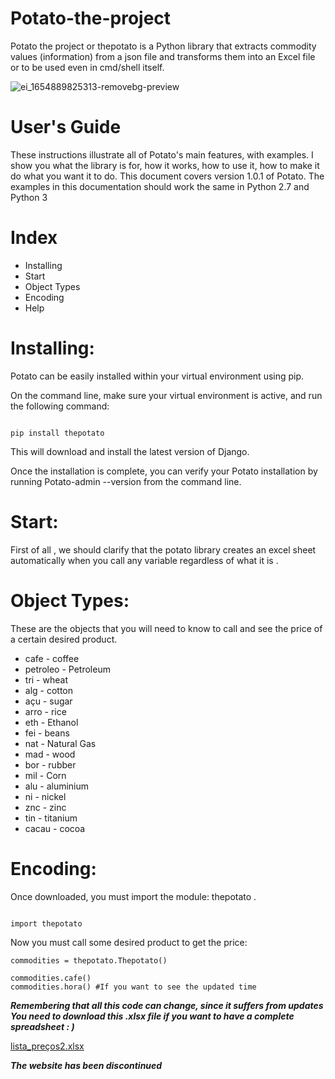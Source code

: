 # Potato-the-project
Potato the project or thepotato is a Python library that extracts commodity values ​​(information) from a json file and transforms them into an Excel file or to be used even in cmd/shell itself.

![ei_1654889825313-removebg-preview](https://user-images.githubusercontent.com/76263577/173142391-2a471818-28df-4d1b-af16-5f710f6fce7b.png)

# User's Guide  
These instructions illustrate all of Potato's main features, with examples. I show you what the library is for, how it works, how to use it, how to make it do what you want it to do. This document covers version 1.0.1 of Potato. The examples in this documentation should work the same in Python 2.7 and Python 3

# Index
- Installing  
- Start  
- Object Types  
- Encoding  
- Help  

# Installing:  
Potato can be easily installed within your virtual environment using pip.

On the command line, make sure your virtual environment is active, and run the following command:
```

pip install thepotato
```
This will download and install the latest version of Django.

Once the installation is complete, you can verify your Potato installation by running Potato-admin --version from the command line.

# Start:  
First of all , we should clarify that the potato library creates an excel sheet automatically when you call any variable regardless of what it is .

# Object Types:  
These are the objects that you will need to know to call and see the price of a certain desired product.

- cafe - coffee  
- petroleo - Petroleum  
- tri - wheat  
- alg - cotton  
- açu - sugar  
- arro - rice  
- eth - Ethanol  
- fei - beans  
- nat - Natural Gas  
- mad - wood  
- bor - rubber  
- mil - Corn
- alu - aluminium
- ni - nickel
- znc - zinc
- tin - titanium
- cacau - cocoa

# Encoding:
Once downloaded, you must import the module: thepotato .
```

import thepotato
```
Now you must call some desired product to get the price:
```
commodities = thepotato.Thepotato()

commodities.cafe()
commodities.hora() #If you want to see the updated time
```
***Remembering that all this code can change, since it suffers from updates***   
***You need to download this .xlsx file if you want to have a complete spreadsheet : )***  

[lista_preços2.xlsx](https://github.com/dcgo15/Potato-the-project/files/8885809/lista_precos2.xlsx)

***The website has been discontinued***
